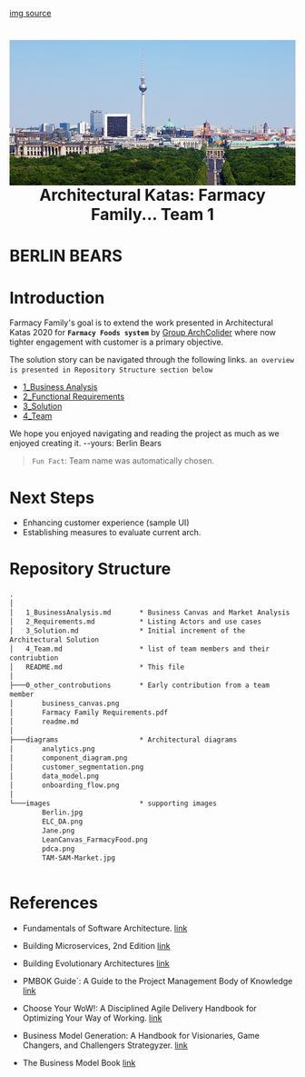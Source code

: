 [img source](https://commons.wikimedia.org/wiki/File:Cityscape_Berlin.jpg)
<h1> <img src="images/Berlin.jpg"
  width="800"
  height="256"
  style="float:left;">
</h1>
<center><h1>Architectural Katas: Farmacy Family... Team 1</h1></center>

#  **BERLIN** BEARS
# Introduction
Farmacy Family's goal is to extend the work presented in Architectural Katas 2020 for **`Farmacy Foods system`** by [Group ArchColider](https://github.com/ldynia/archcolider) where now tighter engagement with customer is a primary objective. 

The solution story can be navigated through the following links. `an overview is presented in Repository Structure section below`

- [1_Business Analysis](1_BusinessAnalysis.md)
- [2_Functional Requirements](2_Requirements.md)
- [3_Solution](3_Solution.md) 
- [4_Team](4_Team.md)

We hope you enjoyed navigating and reading the project as much as we enjoyed creating it.
                                  --yours:
Berlin Bears
> `Fun Fact`: Team name was automatically chosen.


# Next Steps

- Enhancing customer experience (sample UI)
- Establishing measures to evaluate current arch.
# Repository Structure

```
.
│   
│   1_BusinessAnalysis.md       * Business Canvas and Market Analysis
│   2_Requirements.md           * Listing Actors and use cases
│   3_Solution.md               * Initial increment of the Architectural Solution 
│   4_Team.md                   * list of team members and their contriubtion
│   README.md                   * This file
│
├───0_other_controbutions       * Early contribution from a team member
│       business_canvas.png
│       Farmacy Family Requirements.pdf
│       readme.md
│
├───diagrams                    * Architectural diagrams 
│       analytics.png
│       component_diagram.png
│       customer_segmentation.png
│       data_model.png
│       onboarding_flow.png
│
└───images                      * supporting images
        Berlin.jpg
        ELC_DA.png
        Jane.png
        LeanCanvas_FarmacyFood.png
        pdca.png
        TAM-SAM-Market.jpg


```

# References
- Fundamentals of Software Architecture. [link](https://learning.oreilly.com/library/view/fundamentals-of-software/9781492043447/)

- Building Microservices, 2nd Edition [link](https://www.amazon.de/Building-Microservices-Designing-Fine-Grained-Systems/dp/1492034029)

- Building Evolutionary Architectures [link](https://www.oreilly.com/library/view/building-evolutionary-architectures/9781491986356/)

- PMBOK Guide`: A Guide to the Project Management Body of Knowledge [link](https://www.amazon.de/-/en/Project-Management-Institute/dp/1628251840)

- Choose Your WoW!: A Disciplined Agile Delivery Handbook for Optimizing Your Way of Working. [link](https://www.amazon.de/-/en/Scott-Ambler/dp/1790447844) 

- Business Model Generation: A Handbook for Visionaries, Game Changers, and Challengers Strategyzer. [link](https://www.amazon.de/-/en/Alexander-Osterwalder/dp/0470876417)

- The Business Model Book [link](https://www.amazon.com/Business-Model-Book-Design-business/dp/1292135700)

  
